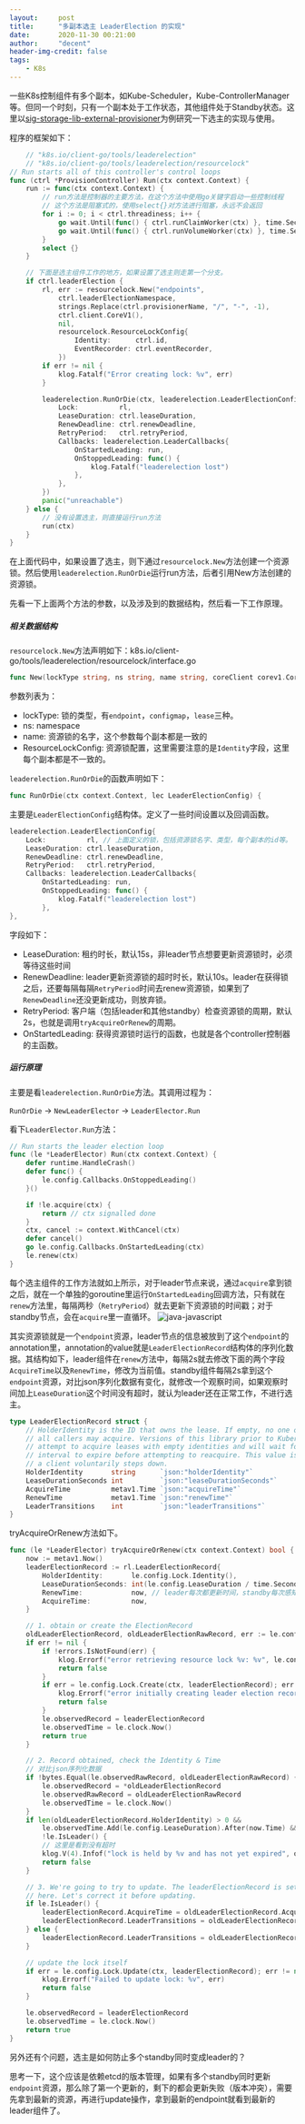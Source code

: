 ```yaml
---
layout:     post
title:      "多副本选主 LeaderElection 的实现"
date:       2020-11-30 00:21:00
author:     "decent"
header-img-credit: false
tags:
    - K8s
---
```


一些K8s控制组件有多个副本，如Kube-Scheduler，Kube-ControllerManager等。但同一个时刻，只有一个副本处于工作状态，其他组件处于Standby状态。这里以[sig-storage-lib-external-provisioner](https://github.com/kubernetes-sigs/sig-storage-lib-external-provisioner)为例研究一下选主的实现与使用。

程序的框架如下：
```go
	// "k8s.io/client-go/tools/leaderelection"
	// "k8s.io/client-go/tools/leaderelection/resourcelock"
// Run starts all of this controller's control loops
func (ctrl *ProvisionController) Run(ctx context.Context) {
	run := func(ctx context.Context) {
		// run方法是控制器的主要方法，在这个方法中使用go关键字启动一些控制线程
		// 这个方法是阻塞式的，使用select{}对方法进行阻塞，永远不会返回
		for i := 0; i < ctrl.threadiness; i++ {
			go wait.Until(func() { ctrl.runClaimWorker(ctx) }, time.Second, ctx.Done())
			go wait.Until(func() { ctrl.runVolumeWorker(ctx) }, time.Second, ctx.Done())
		}
		select {}
	}

	// 下面是选主组件工作的地方，如果设置了选主则走第一个分支。
	if ctrl.leaderElection {
		rl, err := resourcelock.New("endpoints",
			ctrl.leaderElectionNamespace,
			strings.Replace(ctrl.provisionerName, "/", "-", -1),
			ctrl.client.CoreV1(),
			nil,
			resourcelock.ResourceLockConfig{
				Identity:      ctrl.id,
				EventRecorder: ctrl.eventRecorder,
			})
		if err != nil {
			klog.Fatalf("Error creating lock: %v", err)
		}

		leaderelection.RunOrDie(ctx, leaderelection.LeaderElectionConfig{
			Lock:          rl,
			LeaseDuration: ctrl.leaseDuration,
			RenewDeadline: ctrl.renewDeadline,
			RetryPeriod:   ctrl.retryPeriod,
			Callbacks: leaderelection.LeaderCallbacks{
				OnStartedLeading: run,
				OnStoppedLeading: func() {
					klog.Fatalf("leaderelection lost")
				},
			},
		})
		panic("unreachable")
	} else {
		// 没有设置选主，则直接运行run方法
		run(ctx)
	}
}
```
在上面代码中，如果设置了选主，则下通过`resourcelock.New`方法创建一个资源锁。然后使用`leaderelection.RunOrDie`运行run方法，后者引用New方法创建的资源锁。

先看一下上面两个方法的参数，以及涉及到的数据结构，然后看一下工作原理。

##### 相关数据结构

`resourcelock.New`方法声明如下：k8s.io/client-go/tools/leaderelection/resourcelock/interface.go
```go
func New(lockType string, ns string, name string, coreClient corev1.CoreV1Interface, coordinationClient coordinationv1.CoordinationV1Interface, rlc ResourceLockConfig) (Interface, error) {
```
参数列表为：
* lockType: 锁的类型，有`endpoint`，`configmap`，`lease`三种。
* ns: namespace
* name: 资源锁的名字，这个参数每个副本都是一致的
* ResourceLockConfig: 资源锁配置，这里需要注意的是`Identity`字段，这里每个副本都是不一致的。

`leaderelection.RunOrDie`的函数声明如下：
```go
func RunOrDie(ctx context.Context, lec LeaderElectionConfig) {
```
主要是`LeaderElectionConfig`结构体。定义了一些时间设置以及回调函数。
```go
leaderelection.LeaderElectionConfig{
	Lock:          rl, // 上面定义的锁，包括资源锁名字、类型，每个副本的id等。
	LeaseDuration: ctrl.leaseDuration,
	RenewDeadline: ctrl.renewDeadline,
	RetryPeriod:   ctrl.retryPeriod,
	Callbacks: leaderelection.LeaderCallbacks{
		OnStartedLeading: run, 
		OnStoppedLeading: func() {
			klog.Fatalf("leaderelection lost")
		},
},
```
字段如下：
* LeaseDuration: 租约时长，默认15s，非leader节点想要更新资源锁时，必须等待这些时间
* RenewDeadline: leader更新资源锁的超时时长，默认10s。leader在获得锁之后，还要每隔每隔`RetryPeriod`时间去renew资源锁，如果到了`RenewDeadline`还没更新成功，则放弃锁。
* RetryPeriod: 客户端（包括leader和其他standby）检查资源锁的周期，默认2s，也就是调用`tryAcquireOrRenew`的周期。
* OnStartedLeading: 获得资源锁时运行的函数，也就是各个controller控制器的主函数。

##### 运行原理
主要是看`leaderelection.RunOrDie`方法。其调用过程为：

`RunOrDie` -> `NewLeaderElector` -> `LeaderElector.Run`

看下`LeaderElector.Run`方法：
```go
// Run starts the leader election loop
func (le *LeaderElector) Run(ctx context.Context) {
	defer runtime.HandleCrash()
	defer func() {
		le.config.Callbacks.OnStoppedLeading()
	}()

	if !le.acquire(ctx) {
		return // ctx signalled done
	}
	ctx, cancel := context.WithCancel(ctx)
	defer cancel()
	go le.config.Callbacks.OnStartedLeading(ctx)
	le.renew(ctx)
}
```
每个选主组件的工作方法就如上所示，对于leader节点来说，通过`acquire`拿到锁之后，就在一个单独的goroutine里运行`OnStartedLeading`回调方法，只有就在`renew`方法里，每隔两秒（`RetryPeriod`）就去更新下资源锁的时间戳；对于standby节点，会在`acquire`里一直循环。
![java-javascript](/img/in-post/leaderelection/leader.jpeg)

其实资源锁就是一个`endpoint`资源，leader节点的信息被放到了这个`endpoint`的annotation里，annotation的value就是`LeaderElectionRecord`结构体的序列化数据。其结构如下，leader组件在`renew`方法中，每隔2s就去修改下面的两个字段`AcquireTime`以及`RenewTime`，修改为当前值。standby组件每隔2s拿到这个`endpoint`资源，对比json序列化数据有变化，就修改一个观察时间，如果观察时间加上`LeaseDuration`这个时间没有超时，就认为leader还在正常工作，不进行选主。
```go
type LeaderElectionRecord struct {
	// HolderIdentity is the ID that owns the lease. If empty, no one owns this lease and
	// all callers may acquire. Versions of this library prior to Kubernetes 1.14 will not
	// attempt to acquire leases with empty identities and will wait for the full lease
	// interval to expire before attempting to reacquire. This value is set to empty when
	// a client voluntarily steps down.
	HolderIdentity       string      `json:"holderIdentity"`
	LeaseDurationSeconds int         `json:"leaseDurationSeconds"`
	AcquireTime          metav1.Time `json:"acquireTime"`
	RenewTime            metav1.Time `json:"renewTime"`
	LeaderTransitions    int         `json:"leaderTransitions"`
}
```

tryAcquireOrRenew方法如下。
```go
func (le *LeaderElector) tryAcquireOrRenew(ctx context.Context) bool {
	now := metav1.Now()
	leaderElectionRecord := rl.LeaderElectionRecord{
		HolderIdentity:       le.config.Lock.Identity(),
		LeaseDurationSeconds: int(le.config.LeaseDuration / time.Second),
		RenewTime:            now, // leader每次都更新时间，standby每次感知到有变化，就修改observedTime时间
		AcquireTime:          now,
	}

	// 1. obtain or create the ElectionRecord
	oldLeaderElectionRecord, oldLeaderElectionRawRecord, err := le.config.Lock.Get(ctx)
	if err != nil {
		if !errors.IsNotFound(err) {
			klog.Errorf("error retrieving resource lock %v: %v", le.config.Lock.Describe(), err)
			return false
		}
		if err = le.config.Lock.Create(ctx, leaderElectionRecord); err != nil {
			klog.Errorf("error initially creating leader election record: %v", err)
			return false
		}
		le.observedRecord = leaderElectionRecord
		le.observedTime = le.clock.Now()
		return true
	}

	// 2. Record obtained, check the Identity & Time
	// 对比json序列化数据
	if !bytes.Equal(le.observedRawRecord, oldLeaderElectionRawRecord) {
		le.observedRecord = *oldLeaderElectionRecord
		le.observedRawRecord = oldLeaderElectionRawRecord
		le.observedTime = le.clock.Now()
	}
	if len(oldLeaderElectionRecord.HolderIdentity) > 0 &&
		le.observedTime.Add(le.config.LeaseDuration).After(now.Time) &&
		!le.IsLeader() {
		// 这里是看到没有超时
		klog.V(4).Infof("lock is held by %v and has not yet expired", oldLeaderElectionRecord.HolderIdentity)
		return false
	}

	// 3. We're going to try to update. The leaderElectionRecord is set to it's default
	// here. Let's correct it before updating.
	if le.IsLeader() {
		leaderElectionRecord.AcquireTime = oldLeaderElectionRecord.AcquireTime
		leaderElectionRecord.LeaderTransitions = oldLeaderElectionRecord.LeaderTransitions
	} else {
		leaderElectionRecord.LeaderTransitions = oldLeaderElectionRecord.LeaderTransitions + 1
	}

	// update the lock itself
	if err = le.config.Lock.Update(ctx, leaderElectionRecord); err != nil {
		klog.Errorf("Failed to update lock: %v", err)
		return false
	}

	le.observedRecord = leaderElectionRecord
	le.observedTime = le.clock.Now()
	return true
}
```

另外还有个问题，选主是如何防止多个standby同时变成leader的？

思考一下，这个应该是依赖etcd的版本管理，如果有多个standby同时更新`endpoint`资源，那么除了第一个更新的，剩下的都会更新失败（版本冲突），需要先拿到最新的资源，再进行update操作，拿到最新的endpoint就看到最新的leader组件了。